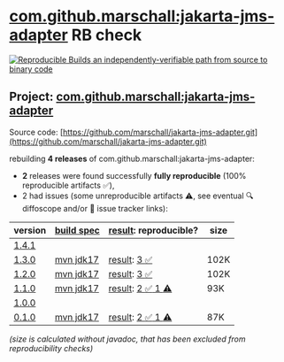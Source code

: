 [com.github.marschall:jakarta-jms-adapter](https://central.sonatype.com/artifact/com.github.marschall/jakarta-jms-adapter/versions) RB check
=======

[![Reproducible Builds](https://reproducible-builds.org/images/logos/rb.svg) an independently-verifiable path from source to binary code](https://reproducible-builds.org/)

## Project: [com.github.marschall:jakarta-jms-adapter](https://central.sonatype.com/artifact/com.github.marschall/jakarta-jms-adapter/versions)

Source code: [https://github.com/marschall/jakarta-jms-adapter.git](https://github.com/marschall/jakarta-jms-adapter.git)

rebuilding **4 releases** of com.github.marschall:jakarta-jms-adapter:
- **2** releases were found successfully **fully reproducible** (100% reproducible artifacts :white_check_mark:),
- 2 had issues (some unreproducible artifacts :warning:, see eventual :mag: diffoscope and/or :memo: issue tracker links):

| version | [build spec](/BUILDSPEC.md) | [result](https://reproducible-builds.org/docs/jvm/): reproducible? | size |
| -- | --------- | ------ | -- |
| [1.4.1](https://central.sonatype.com/artifact/com.github.marschall/jakarta-jms-adapter/1.4.1/pom) | | | |
| [1.3.0](https://central.sonatype.com/artifact/com.github.marschall/jakarta-jms-adapter/1.3.0/pom) | [mvn jdk17](jakarta-jms-adapter-1.3.0.buildspec) | [result](jakarta-jms-adapter-1.3.0.buildinfo): [3 :white_check_mark: ](jakarta-jms-adapter-1.3.0.buildcompare) | 102K |
| [1.2.0](https://central.sonatype.com/artifact/com.github.marschall/jakarta-jms-adapter/1.2.0/pom) | [mvn jdk17](jakarta-jms-adapter-1.2.0.buildspec) | [result](jakarta-jms-adapter-1.2.0.buildinfo): [3 :white_check_mark: ](jakarta-jms-adapter-1.2.0.buildcompare) | 102K |
| [1.1.0](https://central.sonatype.com/artifact/com.github.marschall/jakarta-jms-adapter/1.1.0/pom) | [mvn jdk17](jakarta-jms-adapter-1.1.0.buildspec) | [result](jakarta-jms-adapter-1.1.0.buildinfo): [2 :white_check_mark:  1 :warning:](jakarta-jms-adapter-1.1.0.buildcompare) | 93K |
| [1.0.0](https://central.sonatype.com/artifact/com.github.marschall/jakarta-jms-adapter/1.0.0/pom) | | | |
| [0.1.0](https://central.sonatype.com/artifact/com.github.marschall/jakarta-jms-adapter/0.1.0/pom) | [mvn jdk17](jakarta-jms-adapter-0.1.0.buildspec) | [result](jakarta-jms-adapter-0.1.0.buildinfo): [2 :white_check_mark:  1 :warning:](jakarta-jms-adapter-0.1.0.buildcompare) | 87K |

<i>(size is calculated without javadoc, that has been excluded from reproducibility checks)</i>
